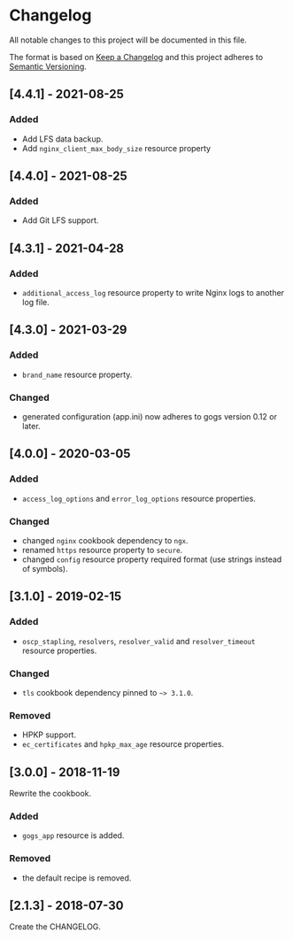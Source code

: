 # Changelog
All notable changes to this project will be documented in this file.

The format is based on [Keep a Changelog](http://keepachangelog.com/en/1.0.0/)
and this project adheres to [Semantic Versioning](http://semver.org/spec/v2.0.0.html).

## [4.4.1] - 2021-08-25

### Added
- Add LFS data backup.
- Add `nginx_client_max_body_size` resource property

## [4.4.0] - 2021-08-25

### Added
- Add Git LFS support.

## [4.3.1] - 2021-04-28

### Added
- `additional_access_log` resource property to write Nginx logs to another log file.

## [4.3.0] - 2021-03-29

### Added
- `brand_name` resource property.

### Changed
- generated configuration (app.ini) now adheres to gogs version 0.12 or later.

## [4.0.0] - 2020-03-05

### Added
- `access_log_options` and `error_log_options` resource properties.

### Changed
- changed `nginx` cookbook dependency to `ngx`.
- renamed `https` resource property to `secure`.
- changed `config` resource property required format (use strings instead of symbols).

## [3.1.0] - 2019-02-15

### Added
- `oscp_stapling`, `resolvers`, `resolver_valid` and `resolver_timeout` resource properties.

### Changed
- `tls` cookbook dependency pinned to `~> 3.1.0`.

### Removed
- HPKP support.
- `ec_certificates` and `hpkp_max_age` resource properties.

## [3.0.0] - 2018-11-19

Rewrite the cookbook.

### Added
- `gogs_app` resource is added.

### Removed
- the default recipe is removed.

## [2.1.3] - 2018-07-30

Create the CHANGELOG.
